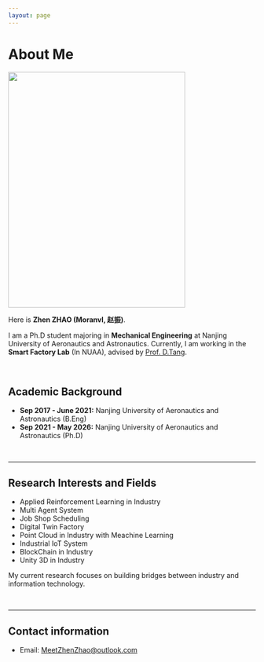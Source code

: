 ```yaml
---
layout: page
---
```


# About Me

<img src="https://moranvl.github.io//moranvl.jpg" class="floatpic" width="360" height="480">

Here is **Zhen ZHAO (Moranvl, 赵振)**.

I am a Ph.D student majoring in **Mechanical Engineering** at Nanjing University of Aeronautics and Astronautics. Currently, I am working in the **Smart Factory Lab** (In NUAA), advised by [Prof. D.Tang](https://cmee.nuaa.edu.cn/2019/1126/c11684a189146/page.htm).

<br>

## Academic Background

<!-- **<font color='red'>[Highlight]</font> I am looking for PhD to start in 2025 Fall. Contact me if you have any leads!** -->

- **Sep 2017 - June 2021:** Nanjing University of Aeronautics and Astronautics (B.Eng)
- **Sep 2021 - May 2026:** Nanjing University of Aeronautics and Astronautics (Ph.D)

<br>

---

## Research Interests and Fields

- Applied Reinforcement Learning in Industry
- Multi Agent System
- Job Shop Scheduling
- Digital Twin Factory
- Point Cloud in Industry with Meachine Learning
- Industrial IoT System
- BlockChain in Industry
- Unity 3D in Industry

My current research focuses on building bridges between industry and information technology. 

<br>

---

## Contact information

<!-- - [Online talk with me.](https://calendly.com/lancecai/meet-with-lance) -->
- Email: MeetZhenZhao@outlook.com
